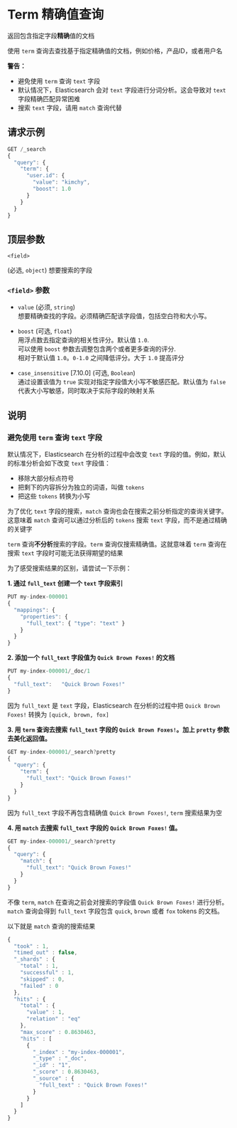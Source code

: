 # Term 精确值查询

返回包含指定字段**精确**值的文档

使用 `term` 查询去查找基于指定精确值的文档，例如价格，产品ID，或者用户名

**警告：**

- 避免使用 `term` 查询 `text` 字段
- 默认情况下，Elasticsearch 会对 `text` 字段进行分词分析。这会导致对 `text` 字段精确匹配异常困难
- 搜索 `text` 字段，请用 `match` 查询代替

## 请求示例

```js
GET /_search
{
  "query": {
    "term": {
      "user.id": {
        "value": "kimchy",
        "boost": 1.0
      }
    }
  }
}
```

## 顶层参数

`<field>`

(必选, `object`) 想要搜索的字段

### `<field>` 参数

- `value` (必须, `string`) <br>
想要精确查找的字段。必须精确匹配该字段值，包括空白符和大小写。

- `boost` (可选, `float`) <br>
用浮点数去指定查询的相关性评分。默认值 `1.0`. <br>
可以使用 `boost` 参数去调整包含两个或者更多查询的评分. <br>
相对于默认值 `1.0`。`0-1.0` 之间降低评分。大于 `1.0` 提高评分

- `case_insensitive` [7.10.0] (可选, `Boolean`) <br>
通过设置该值为 `true` 实现对指定字段值大小写不敏感匹配。默认值为 `false` 代表大小写敏感，同时取决于实际字段的映射关系

## 说明

### 避免使用 `term` 查询 `text` 字段

默认情况下，Elasticsearch 在分析的过程中会改变 `text` 字段的值。例如，默认的标准分析会如下改变 `text` 字段值：

- 移除大部分标点符号
- 把剩下的内容拆分为独立的词语，叫做 `tokens`
- 把这些 `tokens` 转换为小写

为了优化 `text` 字段的搜索，`match` 查询也会在搜索之前分析指定的查询关键字。这意味着 `match` 查询可以通过分析后的 `tokens` 搜索 `text` 字段，而不是通过精确的关键字

`term` 查询**不分析**搜索的字段。`term` 查询仅搜索精确值。这就意味着 `term` 查询在搜索 `text` 字段时可能无法获得期望的结果

为了感受搜索结果的区别，请尝试一下示例：

**1. 通过 `full_text` 创建一个 `text` 字段索引**

```js
PUT my-index-000001
{
  "mappings": {
    "properties": {
      "full_text": { "type": "text" }
    }
  }
}
```

**2. 添加一个 `full_text` 字段值为 `Quick Brown Foxes!` 的文档**

```js
PUT my-index-000001/_doc/1
{
  "full_text":   "Quick Brown Foxes!"
}
```

因为 `full_text` 是 `text` 字段，Elasticsearch 在分析的过程中把 `Quick Brown Foxes!` 转换为 `[quick, brown, fox]`

**3. 用 `term` 查询去搜索 `full_text` 字段的 `Quick Brown Foxes!`。加上 `pretty` 参数去美化返回值。**

```js
GET my-index-000001/_search?pretty
{
  "query": {
    "term": {
      "full_text": "Quick Brown Foxes!"
    }
  }
}
```

因为 `full_text` 字段不再包含精确值 `Quick Brown Foxes!`, `term` 搜索结果为空

**4. 用 `match` 去搜索 `full_text` 字段的 `Quick Brown Foxes!` 值。**

```js
GET my-index-000001/_search?pretty
{
  "query": {
    "match": {
      "full_text": "Quick Brown Foxes!"
    }
  }
}
```

不像 `term`, `match` 在查询之前会对搜索的字段值 `Quick Brown Foxes!` 进行分析。`match` 查询会得到 `full_text` 字段包含 `quick`, `brown` 或者 `fox` tokens 的文档。

以下就是 `match` 查询的搜索结果

```js
{
  "took" : 1,
  "timed_out" : false,
  "_shards" : {
    "total" : 1,
    "successful" : 1,
    "skipped" : 0,
    "failed" : 0
  },
  "hits" : {
    "total" : {
      "value" : 1,
      "relation" : "eq"
    },
    "max_score" : 0.8630463,
    "hits" : [
      {
        "_index" : "my-index-000001",
        "_type" : "_doc",
        "_id" : "1",
        "_score" : 0.8630463,
        "_source" : {
          "full_text" : "Quick Brown Foxes!"
        }
      }
    ]
  }
}
```

